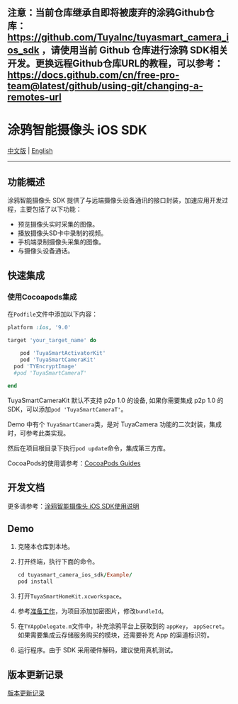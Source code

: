## 注意：当前仓库继承自即将被废弃的涂鸦Github仓库：https://github.com/TuyaInc/tuyasmart_camera_ios_sdk ，请使用当前 Github 仓库进行涂鸦 SDK相关开发。更换远程Github仓库URL的教程，可以参考：https://docs.github.com/cn/free-pro-team@latest/github/using-git/changing-a-remotes-url

# 涂鸦智能摄像头 iOS SDK

[中文版](./README-zh.md) | [English](./README.md)

---

## 功能概述

涂鸦智能摄像头 SDK 提供了与远端摄像头设备通讯的接口封装，加速应用开发过程，主要包括了以下功能：

- 预览摄像头实时采集的图像。
- 播放摄像头SD卡中录制的视频。
- 手机端录制摄像头采集的图像。
- 与摄像头设备通话。

## 快速集成

### 使用Cocoapods集成

在`Podfile`文件中添加以下内容：

```ruby
platform :ios, '9.0'

target 'your_target_name' do
  
	pod 'TuyaSmartActivatorKit'
	pod 'TuyaSmartCameraKit'
  pod 'TYEncryptImage'
  #pod 'TuyaSmartCameraT'

end

```

TuyaSmartCameraKit 默认不支持 p2p 1.0 的设备, 如果你需要集成 p2p 1.0 的 SDK，可以添加`pod 'TuyaSmartCameraT'`。

Demo 中有个 `TuyaSmartCamera`类，是对 TuyaCamera 功能的二次封装，集成时，可参考此类实现。

然后在项目根目录下执行`pod update`命令，集成第三方库。

CocoaPods的使用请参考：[CocoaPods Guides](https://guides.cocoapods.org/)

## 开发文档

更多请参考：[涂鸦智能摄像头 iOS SDK使用说明](https://tuyainc.github.io/tuyasmart_home_ios_sdk_doc/zh-hans/resource/Camera.html)

## Demo

1. 克隆本仓库到本地。

2. 打开终端，执行下面的命令。

   ```ruby
   cd tuyasmart_camera_ios_sdk/Example/
   pod install
   ```

3. 打开`TuyaSmartHomeKit.xcworkspace`。

4. 参考[准备工作](https://tuyainc.github.io/tuyasmart_home_ios_sdk_doc/zh-hans/resource/Preparation.html)，为项目添加加密图片，修改`bundleId`。

5. 在`TYAppDelegate.m`文件中，补充涂鸦平台上获取到的 `appKey`， `appSecret`。如果需要集成云存储服务购买的模块，还需要补充 App 的渠道标识符。

6. 运行程序。由于 SDK 采用硬件解码，建议使用真机测试。

## 版本更新记录

[版本更新记录](https://tuyainc.github.io/tuyasmart_home_ios_sdk_doc/zh-hans/resource/ipc/version_record.html)
